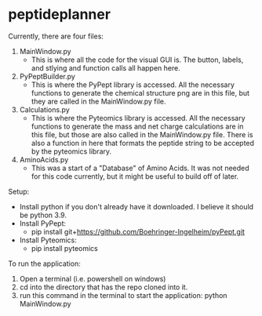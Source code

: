 # peptideplanner


Currently, there are four files:
1. MainWindow.py
    - This is where all the code for the visual GUI is. The button, labels, and stlying and function calls all happen here.
2. PyPeptBuilder.py 
    - This is where the PyPept library is accessed. All the necessary functions to generate the chemical structure png are in this file, but they are called in the MainWindow.py file.
3. Calculations.py
    - This is where the Pyteomics library is accessed. All the necessary functions to generate the mass and net charge calculations are in this file, but those are also called in the MainWindow.py file. There is also a function in here that formats the peptide string to be accepted by the pyteomics library.
4. AminoAcids.py
    - This was a start of a "Database" of Amino Acids. It was not needed for this code currently, but it might be useful to build off of later.


Setup:
- Install python if you don't already have it downloaded. I believe it should be python 3.9.
- Install PyPept:
    - pip install git+https://github.com/Boehringer-Ingelheim/pyPept.git
- Install Pyteomics:
    - pip install pyteomics
 

To run the application:
1. Open a terminal (i.e. powershell on windows)
2. cd into the directory that has the repo cloned into it.
3. run this command in the terminal to start the application:
    python MainWindow.py